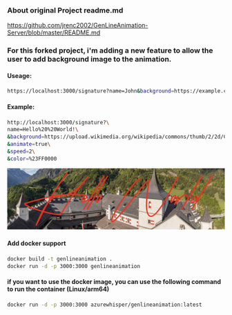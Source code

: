 ### About original Project readme.md
https://github.com/jrenc2002/GenLineAnimation-Server/blob/master/README.md


### For this forked project, i'm adding a new feature to allow the user to add background image to the animation.

#### Useage:
```bash
https://localhost:3000/signature?name=John&background=https://example.com/bg.png
```

#### Example:

```bash
http://localhost:3000/signature?\
name=Hello%20%20World!\
&background=https://upload.wikimedia.org/wikipedia/commons/thumb/2/2d/Castillo_de_Hohenwerfen%2C_Werfen%2C_Austria%2C_2019-05-17%2C_DD_143-149_PAN.jpg/1362px-Castillo_de_Hohenwerfen%2C_Werfen%2C_Austria%2C_2019-05-17%2C_DD_143-149_PAN.jpg\
&animate=true\
&speed=2\
&color=%23FF0000
```   

![example](./example.png)

#### Add docker support

```bash
docker build -t genlineanimation .
docker run -d -p 3000:3000 genlineanimation
```

#### if you want to use the docker image, you can use the following command to run the container (Linux/arm64)

```bash
docker run -d -p 3000:3000 azurewhisper/genlineanimation:latest
```
